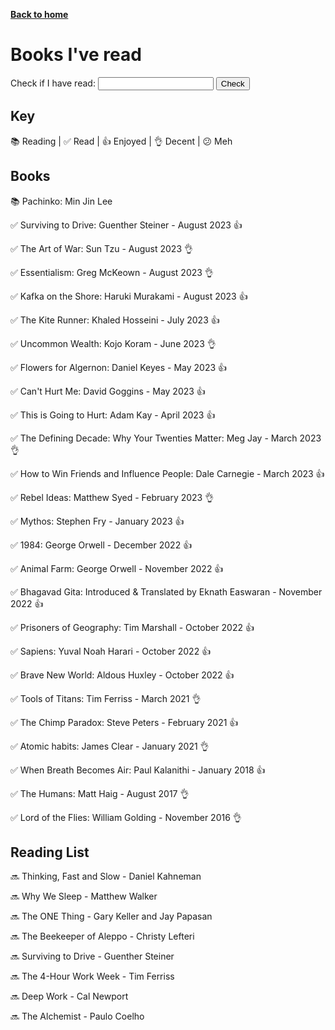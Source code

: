 [__Back to home__](../index.md)

<script>
    function checkWord() {
        var inputWord = document.getElementById("searchWord").value;
        var pageText = document.body.innerText;
        var wordRegex = new RegExp("\\b" + inputWord + "\\b", "gi");
        var found = pageText.match(wordRegex) !== null;
        var resultElement = document.getElementById("result");
        resultElement.textContent = found ? "Yes" : "No";
    }

    function countYearOccurrences() {
        var currentYear = new Date().getFullYear();
        var pageText = document.body.innerText;
        var yearRegex = /\b(20[1-9][0-9]|21[0-9][0-9])\b/g;
        var yearOccurrences = {};

        var matches = pageText.match(yearRegex);

        if (matches) {
            matches.forEach(function(match) {
                if (yearOccurrences[match]) {
                    yearOccurrences[match]++;
                } else {
                    yearOccurrences[match] = 1;
                }
            });
        }

        var resultElement = document.getElementById("result");
        var resultHTML = "<ul>";

        for (var year = 2017; year <= currentYear; year++) {
            var count = yearOccurrences[year.toString()] || 0;
            if (count > 0) {
                resultHTML += "<li>" + year + ": " + count + "</li>";
            }
        }

        resultHTML += "</ul>";
        resultElement.innerHTML += resultHTML;
    }

</script>

# Books I've read

<label for="searchWord">Check if I have read:</label>
<input type="text" id="searchWord">
<button onclick="checkWord()">Check</button>

<p id="result"></p>

<script>
    countYearOccurrences();
</script>

## Key

📚 Reading |
✅ Read |
👍 Enjoyed |
👌 Decent |
😕 Meh


## Books

📚 Pachinko: Min Jin Lee

✅ Surviving to Drive: Guenther Steiner - August 2023 👍

✅ The Art of War: Sun Tzu - August 2023 👌

✅ Essentialism: Greg McKeown - August 2023 👌

✅ Kafka on the Shore: Haruki Murakami - August 2023 👍

✅ The Kite Runner: Khaled Hosseini - July 2023 👍

✅ Uncommon Wealth: Kojo Koram - June 2023 👌

✅ Flowers for Algernon: Daniel Keyes - May 2023 👍

✅ Can't Hurt Me: David Goggins - May 2023 👍

✅ This is Going to Hurt: Adam Kay - April 2023 👍

✅ The Defining Decade: Why Your Twenties Matter: Meg Jay - March 2023 👌

✅ How to Win Friends and Influence People: Dale Carnegie - March 2023 👍

✅ Rebel Ideas: Matthew Syed - February 2023 👌

✅ Mythos: Stephen Fry - January 2023 👍

✅ 1984: George Orwell - December 2022 👍

✅ Animal Farm: George Orwell - November 2022 👍

✅ Bhagavad Gita: Introduced & Translated by Eknath Easwaran - November 2022 👍

✅ Prisoners of Geography: Tim Marshall - October 2022 👍

✅ Sapiens: Yuval Noah Harari - October 2022 👍

✅ Brave New World: Aldous Huxley - October 2022 👍

✅ Tools of Titans: Tim Ferriss - March 2021 👌

✅ The Chimp Paradox: Steve Peters - February 2021 👍

✅ Atomic habits: James Clear - January 2021 👌

✅ When Breath Becomes Air: Paul Kalanithi - January 2018 👍

✅ The Humans: Matt Haig - August 2017 👌

✅ Lord of the Flies: William Golding - November 2016 👌

## Reading List

🔜 Thinking, Fast and Slow - Daniel Kahneman

🔜 Why We Sleep - Matthew Walker

🔜 The ONE Thing - Gary Keller and Jay Papasan

🔜 The Beekeeper of Aleppo - Christy Lefteri

🔜 Surviving to Drive - Guenther Steiner

🔜 The 4-Hour Work Week - Tim Ferriss

🔜 Deep Work - Cal Newport

🔜 The Alchemist - Paulo Coelho